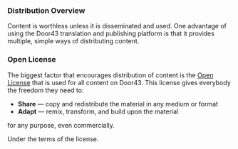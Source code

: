 
### Distribution Overview

Content is worthless unless it is disseminated and used. One advantage of using the Door43 translation and publishing platform is that it provides multiple, simple ways of distributing content.

### Open License

The biggest factor that encourages distribution of content is the [Open License](../../intro/open-license/01.md) that is used for all content on Door43. This license gives everybody the freedom they need to:

  * **Share** — copy and redistribute the material in any medium or format
  * **Adapt** — remix, transform, and build upon the material 

for any purpose, even commercially.

Under the terms of the license.